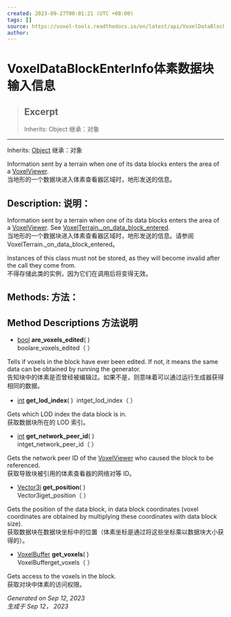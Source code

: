 ```yaml
---
created: 2023-09-27T00:01:21 (UTC +08:00)
tags: []
source: https://voxel-tools.readthedocs.io/en/latest/api/VoxelDataBlockEnterInfo/
author: 
---
```


# VoxelDataBlockEnterInfo体素数据块输入信息

> ## Excerpt
> Inherits: Object 继承：对象

---
Inherits: [Object](https://docs.godotengine.org/en/stable/classes/class_object.html) 继承：对象

Information sent by a terrain when one of its data blocks enters the area of a [VoxelViewer](https://voxel-tools.readthedocs.io/en/latest/api/VoxelViewer/).  
当地形的一个数据块进入体素查看器区域时，地形发送的信息。

## Description: 说明：

Information sent by a terrain when one of its data blocks enters the area of a [VoxelViewer](https://voxel-tools.readthedocs.io/en/latest/api/VoxelViewer/). See [VoxelTerrain.\_on\_data\_block\_entered](https://voxel-tools.readthedocs.io/en/latest/api/VoxelTerrain/#i__on_data_block_entered).  
当地形的一个数据块进入体素查看器区域时，地形发送的信息。请参阅VoxelTerrain.\_on\_data\_block\_entered。

Instances of this class must not be stored, as they will become invalid after the call they come from.  
不得存储此类的实例，因为它们在调用后将变得无效。

## Methods: 方法：

## Method Descriptions 方法说明

-   [bool](https://docs.godotengine.org/en/stable/classes/class_bool.html) **are\_voxels\_edited**( )  
    boolare\_voxels\_edited（ ）

Tells if voxels in the block have ever been edited. If not, it means the same data can be obtained by running the generator.  
告知块中的体素是否曾经被编辑过。如果不是，则意味着可以通过运行生成器获得相同的数据。

-   [int](https://docs.godotengine.org/en/stable/classes/class_int.html) **get\_lod\_index**( )  intget\_lod\_index（ ）

Gets which LOD index the data block is in.  
获取数据块所在的 LOD 索引。

-   [int](https://docs.godotengine.org/en/stable/classes/class_int.html) **get\_network\_peer\_id**( )  
    intget\_network\_peer\_id（ ）

Gets the network peer ID of the [VoxelViewer](https://voxel-tools.readthedocs.io/en/latest/api/VoxelViewer/) who caused the block to be referenced.  
获取导致块被引用的体素查看器的网络对等 ID。

-   [Vector3i](https://docs.godotengine.org/en/stable/classes/class_vector3i.html) **get\_position**( )  
    Vector3iget\_position（ ）

Gets the position of the data block, in data block coordinates (voxel coordinates are obtained by multiplying these coordinates with data block size).  
获取数据块在数据块坐标中的位置（体素坐标是通过将这些坐标乘以数据块大小获得的）。

-   [VoxelBuffer](https://voxel-tools.readthedocs.io/en/latest/api/VoxelBuffer/) **get\_voxels**( )  
    VoxelBufferget\_voxels（ ）

Gets access to the voxels in the block.  
获取对块中体素的访问权限。

_Generated on Sep 12, 2023  
生成于 Sep 12， 2023_
